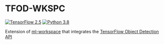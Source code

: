 # TFOD-WKSPC

[![TensorFlow 2.5](https://img.shields.io/badge/TensorFlow-2.5-FF6F00?logo=tensorflow)](https://github.com/tensorflow/tensorflow/releases/tag/v2.5.0)
[![Python 3.8](https://img.shields.io/badge/Python-3.8-3776AB)](https://www.python.org/downloads/release/python-380/)

Extension of [ml-workspace](https://github.com/ml-tooling/ml-workspace) that integrates the [TensorFlow Object Detection API](https://github.com/tensorflow/models/blob/master/research/object_detection/README.md)
